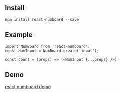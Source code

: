## Install
```
npm install react-numboard --save
```

## Example

```
import NumBoard from 'react-numboard';
const NumInput = NumBoard.create('input');

const Count = (props) => (<NumInput {...props} />)
```


## Demo

[react numboard demo](https://gewenmao.github.io/react-numboard/)